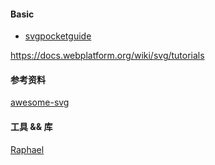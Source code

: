 #### Basic
- [svgpocketguide](http://svgpocketguide.com/book/#section-1)

https://docs.webplatform.org/wiki/svg/tutorials

#### 参考资料

[awesome-svg](https://github.com/willianjusten/awesome-svg)

#### 工具 && 库

[Raphael](https://github.com/DmitryBaranovskiy/raphael)